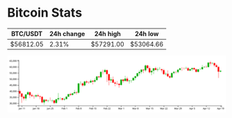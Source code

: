 # Bitcoin Stats

BTC/USDT|24h change|24h high|24h low|
|---|---|---|---|
|$56812.05|2.31%|$57291.00|$53064.66|

<img src="./chart.svg">
